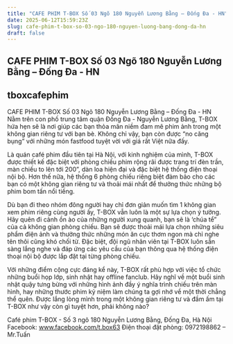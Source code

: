 ```yaml
---
title: "CAFE PHIM T-BOX Số 03 Ngõ 180 Nguyễn Lương Bằng – Đống Đa - HN"
date: 2025-06-12T15:59:23Z
slug: cafe-phim-t-box-so-03-ngo-180-nguyen-luong-bang-dong-da-hn
draft: false
---
```


## CAFE PHIM T-BOX Số 03 Ngõ 180 Nguyễn Lương Bằng – Đống Đa - HN

## tboxcafephim

CAFE PHIM T-BOX Số 03 Ngõ 180 Nguyễn Lương Bằng – Đống Đa - HN
Nằm trên con phố trung tâm quận Đống Đa - Nguyễn Lương Bằng, T-BOX hứa hẹn sẽ là nơi giúp các bạn thỏa mãn niềm đam mê phim ảnh trong một không gian riêng tư với bạn bè. Không chỉ vậy, bạn còn được “no căng bụng” với những món fastfood tuyệt vời với giá rất Việt nữa đấy.
 
Là quán café phim đầu tiên tại Hà Nội, với kinh nghiệm của mình, T-BOX được thiết kế đặc biệt với phòng chiếu phim rộng rãi được trang trí đèn trần, màn chiếu to lên tới 200”, dàn loa hiện đại và đặc biệt hệ thống điện thoại nội bộ. Hơn thế nữa, hệ thống 6 phòng chiếu riêng biệt đảm bảo cho các bạn có một không gian riêng tư và thoải mái nhất để thưởng thức những bộ phim bom tấn nổi tiếng.
 
Dù bạn đi theo nhóm đông người hay chỉ đơn giản muốn tìm 1 không gian xem phim riêng cùng người ấy, T-BOX vẫn luôn là một sự lựa chọn ý tưởng. Hãy quên đi cảnh ồn ào của những người xung quanh, bạn sẽ là ‘chúa tể” của cả không gian phòng chiếu. Bạn sẽ được thoải mái lựa chọn những siêu phẩm điện ảnh và thưởng thức những món ăn cực thơm ngon mà chỉ nghe tên thôi cũng khó chối từ. Đặc biệt, đội ngũ nhân viên tại T-BOX luôn sẵn sàng lắng nghe và đáp ứng các yêu cầu của bạn thông qua hệ thống điện thoại nội bộ được lắp đặt tại từng phòng chiếu.
 






Với những điểm cộng cực đáng kể này, T-BOX  rất phù hợp với việc tổ chức những buổi họp lớp, sinh nhật hay offline fanclub. Hãy nghĩ về một buổi sinh nhật quậy tưng bừng với những hình ảnh đầy ý nghĩa trình chiếu trên màn hình, hay những thước phim kỷ niệm làm chúng ta gợi nhớ về một thời chẳng thể quên. Được lắng lòng mình trong một không gian riêng tư và đầm ấm tại T-BOX như vậy còn gì tuyệt hơn, phải không nào?
 

 Café phim T-BOX - Số 3 ngõ 180 Nguyễn Lương Bằng, Đống Đa, Hà Nội
Facebook: www.facebook.com/t.box63
Điện thoại đặt phòng: 0972198862 – Mr.Tuấn